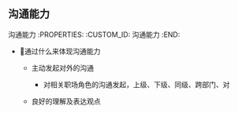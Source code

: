 沟通能力
---------------------------

沟通能力
   :PROPERTIES:
   :CUSTOM_ID: 沟通能力
   :END:

- 通过什么来体现沟通能力

  - 主动发起对外的沟通

    - 对相关职场角色的沟通发起，上级、下级、同级、跨部门、对

  - 良好的理解及表达观点
